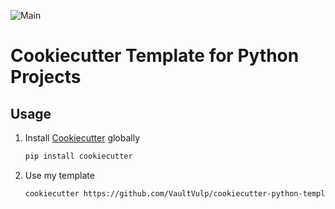 ![Main](https://github.com/VaultVulp/cookiecutter-python-template/workflows/Main/badge.svg)

# Cookiecutter Template for Python Projects

## Usage

1. Install [Cookiecutter](https://github.com/cookiecutter/cookiecutter) globally
    ```bash
    pip install cookiecutter
    ```
2. Use my template
    ```bash
    cookiecutter https://github.com/VaultVulp/cookiecutter-python-template
    ```